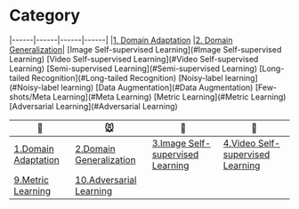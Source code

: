 # Category
|------|------|------|------|
|[1. Domain Adaptation](#1) |[2. Domain Generalization](#2)| 
[Image Self-supervised Learning](#Image Self-supervised Learning)
[Video Self-supervised Learning](#Video Self-supervised Learning)
[Semi-supervised Learning](#Semi-supervised Learning)
[Long-tailed Recognition](#Long-tailed Recognition)
[Noisy-label learning](#Noisy-label learning)
[Data Augmentation](#Data Augmentation)
[Few-shots/Meta Learning](#Meta Learning)
[Metric Learning](#Metric Learning)
[Adversarial Learning](#Adversarial Learning)


|:dog:|:mouse:|:hamster:|:tiger:|
|------|------|------|------|
|[1.Domain Adaptation](#1)|[2.Domain Generalization](#2)|[3.Image Self-supervised Learning](#3)|[4.Video Self-supervised Learning](#4)|[5.Semi-supervised Learning](#5)|[6.Long-tailed Recognition](#5)|[6.Noisy-label learning](#6)|[7.Data Augmentation](#7)|[8.Few-shots/Meta Learning](#8)
|[9.Metric Learning](#9)|[10.Adversarial Learning](#10)|
